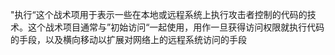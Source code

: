 "执行“这个战术项用于表示一些在本地或远程系统上执行攻击者控制的代码的技术。这个战术项目通常与”初始访问“一起使用，用作一旦获得访问权限就执行代码的手段，以及横向移动以扩展对网络上的远程系统访问的手段
